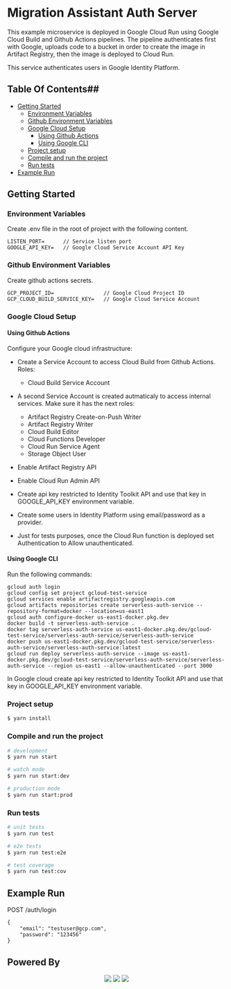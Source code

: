 
# Migration Assistant Auth Server
This example microservice is deployed in Google Cloud Run using Google Cloud Build and Github Actions pipelines.
The pipeline authenticates first with Google, uploads code to a bucket in order to create the image in Artifact Registry, then the image is deployed to Cloud Run.

This service authenticates users in Google Identity Platform.

## Table Of Contents##
- [Getting Started](#getting-started)
  - [Environment Variables](#environment-variables)
  - [Github Environment Variables](#github-environment-variables)
  - [Google Cloud Setup](#google-cloud-setup)
    - [Using Github Actions](#using-github-actions)
    - [Using Google CLI](#using-google-cli)
  - [Project setup](#project-setup)
  - [Compile and run the project](#compile-and-run-the-project)
  - [Run tests](#run-tests)
- [Example Run](#example-run)

## Getting Started ##

### Environment Variables ###
Create .env file in the root of project with the following content.

```
LISTEN_PORT=      // Service listen port
GOOGLE_API_KEY=   // Google Cloud Service Account API Key
```

### Github Environment Variables ###
Create github actions secrets.

```
GCP_PROJECT_ID=                // Google Cloud Project ID
GCP_CLOUD_BUILD_SERVICE_KEY=   // Google Cloud Service Account 
```
### Google Cloud Setup ###

#### Using Github Actions ####
Configure your Google cloud infrastructure:

* Create a Service Account to access Cloud Build from Github Actions.
Roles:
    * Cloud Build Service Account

* A second Service Account is created autmaticaly to access internal services.
Make sure it has the next roles:
    * Artifact Registry Create-on-Push Writer
    * Artifact Registry Writer
    * Cloud Build Editor
    * Cloud Functions Developer
    * Cloud Run Service Agent
    * Storage Object User

* Enable Artifact Registry API
* Enable Cloud Run Admin API
* Create api key restricted to Identity Toolkit API and use that key in GOOGLE_API_KEY environment variable.
* Create some users in Identity Platform using email/password as a provider.
* Just for tests purposes, once the Cloud Run function is deployed set Authentication to Allow unauthenticated.

#### Using Google CLI ####
Run the following commands:
```
gcloud auth login
gcloud config set project gcloud-test-service
gcloud services enable artifactregistry.googleapis.com
gcloud artifacts repositories create serverless-auth-service --repository-format=docker --location=us-east1
gcloud auth configure-docker us-east1-docker.pkg.dev
docker build -t serverless-auth-service .
docker tag serverless-auth-service us-east1-docker.pkg.dev/gcloud-test-service/serverless-auth-service/serverless-auth-service
docker push us-east1-docker.pkg.dev/gcloud-test-service/serverless-auth-service/serverless-auth-service:latest
gcloud run deploy serverless-auth-service --image us-east1-docker.pkg.dev/gcloud-test-service/serverless-auth-service/serverless-auth-service --region us-east1 --allow-unauthenticated --port 3000
```

In Google cloud create api key restricted to Identity Toolkit API and use that key in GOOGLE_API_KEY environment variable.

### Project setup ###

```bash
$ yarn install
```

### Compile and run the project ###

```bash
# development
$ yarn run start

# watch mode
$ yarn run start:dev

# production mode
$ yarn run start:prod
```

### Run tests ###

```bash
# unit tests
$ yarn run test

# e2e tests
$ yarn run test:e2e

# test coverage
$ yarn run test:cov
```

## Example Run ##
POST <cloud-run-url>/auth/login
```
{
    "email": "testuser@gcp.com",
    "password": "123456"
}
```

## Powered By
<p align="center">
  <a href="http://nestjs.com/" target="blank"><img src="https://img.shields.io/badge/react-1DA1F2?style=for-the-badge&logo=react&logoColor=white" /></a>
  <a href="https://cloud.google.com/" target="blank"><img src="https://img.shields.io/badge/-Google%20Cloud%20Platform-4285F4?style=flat&logo=google%20cloud&logoColor=white" /></a>
  <a href="https://www.docker.com/" target="blank"><img src="https://img.shields.io/badge/Docker-2CA5E0?style=for-the-badge&logo=docker&logoColor=white" /></a>
</p>

